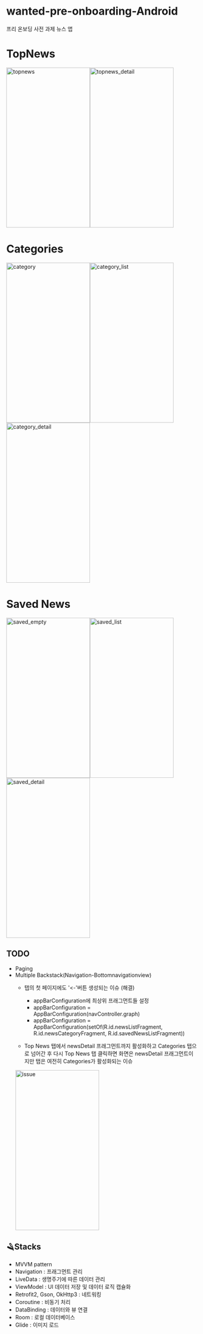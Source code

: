 # wanted-pre-onboarding-Android
프리 온보딩 사전 과제 뉴스 앱

# TopNews
<img width="220" height="420" alt="topnews" src="https://user-images.githubusercontent.com/66052467/189525422-dc032d4c-b748-41a2-9ed9-41a2f0574c4c.png"><img width="220" height="420" alt="topnews_detail" src="https://user-images.githubusercontent.com/66052467/189525411-c30a204e-ee85-47db-84c6-6278ff01b4f5.png">

# Categories
<img width="220" height="420" alt="category" src="https://user-images.githubusercontent.com/66052467/189604331-961ee7c2-0d3f-4d59-9c46-e002289f875d.png"><img width="220" height="420" alt="category_list" src="https://user-images.githubusercontent.com/66052467/189525506-34378c27-ff4b-4d73-85a8-c26f3b32dec2.png"><img width="220" height="420" alt="category_detail" src="https://user-images.githubusercontent.com/66052467/189525516-4af19519-5af8-4999-bd9f-9250c774303f.png">

# Saved News
<img width="220" height="420" alt="saved_empty" src="https://user-images.githubusercontent.com/66052467/189604359-0519cf3b-f717-436e-8d8b-43854fdab7e2.png"><img width="220" height="420" alt="saved_list" src="https://user-images.githubusercontent.com/66052467/189604372-6aab84ff-f756-4e51-bd93-7b55368e1e26.png"><img width="220" height="420" alt="saved_detail" src="https://user-images.githubusercontent.com/66052467/189525546-f3c0c786-38b0-4fff-b698-a33d3bc83397.png">

## TODO
- Paging
- Multiple Backstack(Navigation-Bottomnavigationview)
  - 탭의 첫 페이지에도 '<-'버튼 생성되는 이슈 (해결)
    - appBarConfiguration에 최상위 프래그먼트들 설정
    - appBarConfiguration = AppBarConfiguration(navController.graph)
    - appBarConfiguration = AppBarConfiguration(setOf(R.id.newsListFragment, R.id.newsCategoryFragment, R.id.savedNewsListFragment))
        
  - Top News 탭에서 newsDetail 프래그먼트까지 활성화하고 Categories 탭으로 넘어간 후 다시 Top News 탭 클릭하면 화면은 newsDetail 프래그먼트이지만 탭은 여전히 Categories가 활성화되는 이슈
  <img width="220" height="420" alt="issue" src="https://user-images.githubusercontent.com/66052467/189526425-396fe1f7-3110-4d5e-a325-161271381c26.png">

## 🪒Stacks
- MVVM pattern 
- Navigation : 프래그먼트 관리
- LiveData : 생명주기에 따른 데이터 관리
- ViewModel : UI 데이터 저장 및 데이터 로직 캡슐화
- Retrofit2, Gson, OkHttp3 : 네트워킹
- Coroutine : 비동기 처리
- DataBinding : 데이터와 뷰 연결
- Room : 로컬 데이터베이스
- Glide : 이미지 로드
